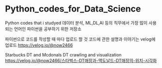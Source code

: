 # Python_codes_for_Data_Science
Python codes that i studyed
데이터 분석, ML,DL,AI 등의 직무에서 가장 많이 사용되는 언어인 파이썬을 공부하기 위한 저장소

파이썬으로 코드를 작성할 때 마다 업로드 할 것
코드에 관한 설명과 이야기는 velog에 업로드
https://velog.io/@now2466

Starbucks DT and Mcdonals DT  crawling and visualization
https://velog.io/@now2466/스타벅스-DT매장과-맥도날드-DT매장의-위치-시각화
